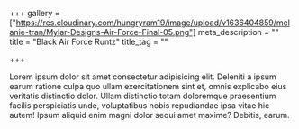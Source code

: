 +++
gallery = ["https://res.cloudinary.com/hungryram19/image/upload/v1636404859/melanie-tran/Mylar-Designs-Air-Force-Final-05.png"]
meta_description = ""
title = "Black Air Force Runtz"
title_tag = ""

+++
  
Lorem ipsum dolor sit amet consectetur adipisicing elit. Deleniti a ipsum earum ratione culpa quo ullam exercitationem sint et, omnis explicabo eius veritatis distinctio dolor. Ullam distinctio totam doloremque praesentium facilis perspiciatis unde, voluptatibus nobis repudiandae ipsa vitae hic autem! Ipsum aliquid enim magni dolor sequi amet maxime? Debitis, earum.